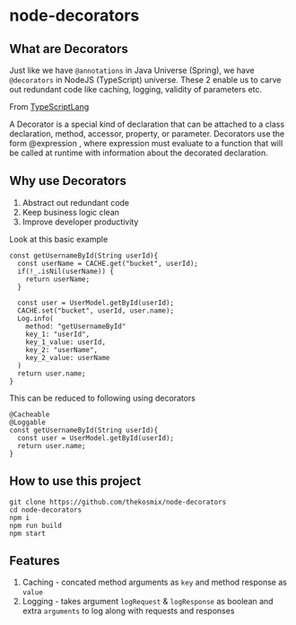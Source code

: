 # node-decorators

## What are Decorators
Just like we have `@annotations` in Java Universe (Spring), we have `@decorators` in NodeJS (TypeScript) universe. These 2 enable us to carve out redundant code like caching, logging, validity of parameters etc.

From [TypeScriptLang](https://www.typescriptlang.org/)

A Decorator is a special kind of declaration that can be attached to a class declaration, method, accessor, property, or parameter. Decorators use the form @expression , where expression must evaluate to a function that will be called at runtime with information about the decorated declaration.


## Why use Decorators 
1. Abstract out redundant code 
2. Keep business logic clean
3. Improve developer productivity

Look at this basic example

```
const getUsernameById(String userId){
  const userName = CACHE.get("bucket", userId);
  if(!_.isNil(userName)) {
    return userName;
  }
  
  const user = UserModel.getById(userId);
  CACHE.set("bucket", userId, user.name);
  Log.info(
    method: "getUsernameById"
    key_1: "userId",
    key_1_value: userId,
    key_2: "userName",
    key_2_value: userName
  )
  return user.name;
}
```

This can be reduced to following using decorators
```
@Cacheable
@Loggable
const getUsernameById(String userId){
  const user = UserModel.getById(userId);
  return user.name;
}
```

## How to use this project
```
git clone https://github.com/thekosmix/node-decorators
cd node-decorators
npm i
npm run build
npm start
```

## Features
1. Caching - concated method arguments as `key` and method response as `value`
2. Logging - takes argument `logRequest` & `logResponse` as boolean and extra `arguments` to log along with requests and responses
